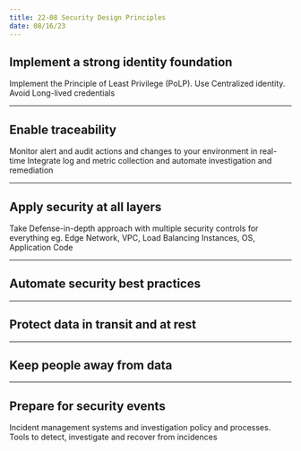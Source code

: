 ```yaml
---
title: 22-08 Security Design Principles
date: 08/16/23
---
```


## Implement a strong identity foundation

Implement the Principle of Least Privilege (PoLP). Use Centralized identity. Avoid Long-lived credentials

---

## Enable traceability

Monitor alert and audit actions and changes to your environment in real-time Integrate log and metric collection and automate investigation and remediation

---

## Apply security at all layers

Take Defense-in-depth approach with multiple security controls for everything eg. Edge Network, VPC, Load Balancing Instances, OS, Application Code

---

## Automate security best practices

---

## Protect data in transit and at rest

---

## Keep people away from data

---

## Prepare for security events

Incident management systems and investigation policy and processes. Tools to detect, investigate and recover from incidences
